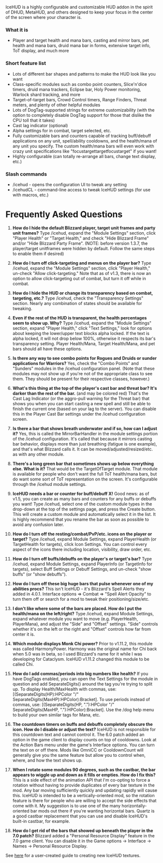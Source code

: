 IceHUD is a highly configurable and customizable HUD addon in the spirit of DHUD, MetaHUD, and others designed to keep your focus in the center of the screen where your character is.


### **What it is**
* Player and target health and mana bars, casting and mirror bars, pet health and mana bars, druid mana bar in forms, extensive target info, ToT display, and much more


### **Short feature list**
* Lots of different bar shapes and patterns to make the HUD look like you want
* Class-specific modules such as combo point counters, Slice'n'dice timers, druid mana trackers, Eclipse bar, Holy Power monitoring, Warlock shard tracking, and more
* Target-of-target bars, Crowd Control timers, Range Finders, Threat meters, and plenty of other helpful modules
* Lots of DogTag-supported strings for extreme customizability (with the option to completely disable DogTag support for those that dislike the CPU toll that it takes)
* Cast lag indicator (optional)
* Alpha settings for in combat, target selected, etc.
* Fully customizable bars and counters capable of tracking buff/debuff applications on any unit, spell/ability cooldowns, and the health/mana of any unit you specify. The custom health/mana bars will even work with crazy unit specifications like "focustargettargetfocustarget" if you want!
* Highly configurable (can totally re-arrange all bars, change text display, etc.)


### **Slash commands**
* /icehud - opens the configuration UI to tweak any setting
* /icehudCL - command-line access to tweak IceHUD settings (for use with macros, etc.)


# **Frequently Asked Questions**

1. **How do I hide the default Blizzard player, target unit frames and party unit frames?**
   Type /icehud, expand the "Module Settings" section, click "Player Health" or "Target Health," and check "Hide Blizzard Frame" and/or "Hide Blizzard Party Frame". (NOTE: before version 1.3.7, the player/target unitframes were hidden by default. Follow the same steps to enable them if desired)

1. **How do I turn off click-targeting and menus on the player bar?**
   Type /icehud, expand the "Module Settings" section, click "Player Health," un-check "Allow click-targeting." Note that as of v1.3, there is now an option to allow click-targeting out of combat, but turn it off while in combat.

1. **How do I hide the HUD or change its transparency based on combat, targeting, etc.?**
   Type /icehud, check the "Transparency Settings" section. Nearly any combination of states should be available for tweaking.

1. **Even if the rest of the HUD is transparent, the health percentages seem to show up. Why?**
   Type /icehud, expand the "Module Settings" section, expand "Player Health," click "Text Settings," look for options about keeping the lower/upper text blocks alpha locked. If the text is alpha locked, it will not drop below 100%, otherwise it respects its bar's transparency setting. Player Health/Mana, Target Health/Mana, and pet bars should all have these options.

1. **Is there any way to see combo points for Rogues and Druids or sunder applications for Warriors?**
   Yes, check the "Combo Points" and "Sunders" modules in the /icehud configuration panel. (Note that these modules may not show up if you're not of the appropriate class to see them. They should be present for their respective classes, however.)

1. **What's this thing at the top of the player's cast bar and threat bar? It's darker than the rest of the bar.** (and may be colored red)
   That's the Cast Lag Indicator (or the aggro-pull warning for the Threat bar) that shows you when you can start casting a new spell and still be able to finish the current one (based on your lag to the server). You can disable this in the Player Cast Bar settings under the /icehud configuration screen.

1. **Is there a bar that shows breath underwater and if so, how can I adjust it?**
   Yes, this is called the MirrorBarHandler in the module settings portion of the /icehud configuration. It's called that because it mirrors casting bar behavior, displays more than just breathing (fatigue is one example), and that's what Blizzard calls it. It can be moved/adjusted/resized/etc. as with any other module.

1. **There's a long green bar that sometimes shows up below everything else. What is it?**
   That would be the TargetOfTarget module. That module is available for people who don't want the full ToT health/mana bars, but do want some sort of ToT representation on the screen. It's configurable through the /icehud module settings.

1. **IceHUD needs a bar or counter for buff/debuff X!**
   Good news: as of v1.5, you can create as many bars and counters for any buffs or debuffs you want! Type /icehud, select one of the custom module types in the drop-down at the top of the settings page, and press the Create button. This will create a custom module and automatically select it in the list. It is highly recommend that you rename the bar as soon as possible to avoid any confusion later.

1. **How do I turn off the resting/combat/PvP/etc. icons on the player or target?**
   Type /icehud, expand Module Settings, expand PlayerHealth (or TargetHealth for targets), click Icon Settings. You can control every aspect of the icons there including location, visibility, draw order, etc.

1. **How do I turn off buffs/debuffs on the player's or target's bar?**
   Type /icehud, expand Module Settings, expand PlayerInfo (or TargetInfo for targets), select Buff Settings or Debuff Settings, and un-check "show buffs" (or "show debuffs").

1. **How do I turn off these big huge bars that pulse whenever one of my abilities procs?**
   This isn't IceHUD - it's Blizzard's Spell Alerts they added in 4.0.1. Interface options => Combat => "Spell Alert Opacity" to turn them off or search for a mod to tweak their positioning/size/etc.

1. **I don't like where some of the bars are placed. How do I put the health/mana on the left/right?**
   Type /icehud, expand Module Settings, expand whatever module you want to move (e.g. PlayerHealth, PlayerMana), and adjust the "Side" and "Offset" settings. "Side" controls whether it's on the left or the right and "Offset" controls how far from center it is.

1. **Which module displays Monk Chi power?**
   Prior to v1.11.2, this module was called HarmonyPower. Harmony was the original name for Chi back when 5.0 was in beta, so I used Blizzard's name for it while I was developing for Cataclysm. IceHUD v1.11.2 changed this module to be called Chi.

1. **How do I add commas/periods into big numbers like health?**
   If you have DogTags enabled, you can open the Text Settings for the module in question and add SeparateDigits() around the tag you're trying to split up. To display Health/MaxHealth with commas, use: [(SeparateDigits(HP):HPColor "/" SeparateDigits(MaxHP):HPColor):Bracket]. To use periods instead of commas, use: [(SeparateDigits(HP, "."):HPColor "/" SeparateDigits(MaxHP, "."):HPColor):Bracket]. Use the /dog help menu to build your own similar tags for Mana, etc.

1. **The countdown timers on buffs and debuffs completely obscure the icon. How do I disable or adjust the text?**
   IceHUD is not responsible for this countdown text and cannot control it. The 6.0 patch added an option in the game client to display counts on top of cooldowns. Look at the Action Bars menu under the game's Interface options. You can turn the text on or off there. Mods like OmniCC or CooldownCount will generally give you the same feature but allow you to control when, where, and how the text shows up.

1. **When I rotate some modules 90 degrees, such as the castbar, the bar appears to wiggle up and down as it fills or empties. How do I fix this?**
   This is a side effect of the animation API that I'm co-opting to force a rotation without having to provide duplicates of every bar texture in the mod. Any bar moving sufficiently quickly and updating rapidly will cause this. IceHUD is intended to be a vertically-oriented mod, so the rotation feature is there for people who are willing to accept the side effects that come with it. My suggestion is to use one of the many horizontally-oriented bar mods out there if you're wanting horizontal bars. Quartz is a good castbar replacement that you can use and disable IceHUD's built-in castbar, for example.

1. **How do I get rid of the bars that showed up beneath the player in the 7.0 patch?**
   Blizzard added a "Personal Resource Display" feature in the 7.0 game client. You can disable it in the Game options -> Interface -> Names -> Personal Resource Display.


See [here](https://www.wowace.com/projects/ice-hud/issues/113) for a user-created guide to creating new IceHUD textures.
